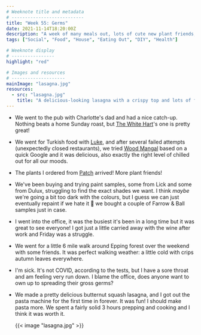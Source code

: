 ```yaml
---
# Weeknote title and metadata
# ---------------------------
title: "Week 55: Germs"
date: 2021-11-14T18:20:00Z
description: "A week of many meals out, lots of cute new plant friends, paint samples, nasty germ spreaders, and a tasty lasagna."
tags: ["Social", "Food", "House", "Eating Out", "DIY", "Health"]

# Weeknote display
# ----------------
highlight: "red"

# Images and resources
# --------------------
mainImage: "lasagna.jpg"
resources:
  - src: "lasagna.jpg"
    title: "A delicious-looking lasagna with a crispy top and lots of fried sage"
---
```


  * We went to the pub with Charlotte's dad and had a nice catch-up. Nothing beats a home Sunday roast, but [The White Hart](https://www.thewhitehart.london/)'s one is pretty great!

  * We went for Turkish food with [Luke](https://twitter.com/lucas42), and after several failed attempts (unexpectedly closed restaurants), we tried [Wood Mangal](https://wood-mangal-whitecapel.business.site/) based on a quick Google and it was delicious, also exactly the right level of chilled out for all our moods.

  * The plants I ordered from [Patch](https://www.patchplants.com/) arrived! More plant friends!

  * We've been buying and trying paint samples, some from Lick and some from Dulux, struggling to find the exact shades we want. I think _maybe_ we're going a bit too dark with the colours, but I guess we can just eventually repaint if we hate it :shrug: we bought a couple of Farrow & Ball samples just in case.

  * I went into the office, it was the busiest it's been in a long time but it was great to see everyone! I got just a little carried away with the wine after work and Friday was a struggle.

  * We went for a little 6 mile walk around Epping forest over the weekend with some friends. It was perfect walking weather: a little cold with crips autumn leaves everywhere.

  * I'm sick. It's not COVID, according to the tests, but I have a sore throat and am feeling very run down. I blame the office, does anyone want to own up to spreading their gross germs?

  * We made a pretty delicious butternut squash lasagna, and I got out the pasta machine for the first time in forever. It was fun! I should make pasta more. We spent a fairly solid 3 hours prepping and cooking and I think it was worth it.

    {{< image "lasagna.jpg" >}}
